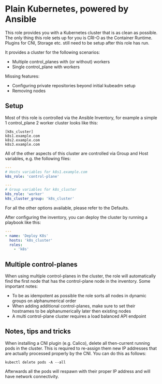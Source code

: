 # Plain Kubernetes, powered by Ansible
This role provides you with a Kubernetes cluster that is as clean as possible. The only thing this role sets up for you is CRI-O as the Container Runtime. Plugins for CNI, Storage etc. still need to be setup after this role has run.

It provides a cluster for the following scenarios:

* Multiple control_planes with (or without) workers
* Single control_plane with workers

Missing features:

* Configuring private repositories beyond initial kubeadm setup
* Removing nodes

## Setup
Most of this role is controlled via the Ansible Inventory, for example a simple 1 control_plane 2 worker cluster looks like this:

```
[k8s_cluster]
k8s1.example.com
k8s2.example.com
k8s3.example.com
```

All of the other aspects of this cluster are controlled via Group and Host variables, e.g. the following files:

```yaml
---
# Hosts variables for k8s1.example.com
k8s_role: 'control-plane'
```

```yaml
---
# Group variables for k8s_cluster
k8s_role: 'worker'
k8s_cluster_group: 'k8s_cluster'
```

For all the other options available, please refer to the Defaults.

After configuring the inventory, you can deploy the cluster by running a playbook like this:

```yaml
---
- name: 'Deploy K8s'
  hosts: 'k8s_cluster'
  roles:
    - 'k8s'
```

## Multiple control-planes
When using multiple control-planes in the cluster, the role will automatically find the first node that has the control-plane node in the inventory. Some important notes:

* To be as idempotent as possible the role sorts all nodes in dynamic groups on alphanumerical order
* When adding additional control-planes, make sure to set their hostnames to be alphanumerically later then existing nodes
* A multi control-plane cluster requires a load balanced API endpoint

## Notes, tips and tricks
When installing a CNI plugin (e.g. Calico), delete all then-current running pods in the cluster. This is required to re-assign them new IP addresses that are actually processed properly by the CNI. You can do this as follows:
```
kubectl delete pods -A --all
```
Afterwards all the pods will respawn with their proper IP address and will have network connectivity.
